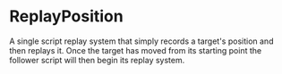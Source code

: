 # ReplayPosition
 
A single script replay system that simply records a target's position and then replays it. Once the target has moved from its starting point the follower script will then begin its replay system. 